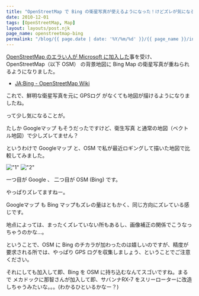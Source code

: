 ```yaml
---
title: "OpenStreetMap で Bing の衛星写真が使えるようになった！けどズレが気になる…"
date: 2010-12-01
tags: [OpenStreetMap, Map]
layout: layouts/post.njk
page_name: openstreetmap-bing
permalink: "/blog/{{ page.date | date: '%Y/%m/%d' }}/{{ page_name }}/index.html"
---
```

[OpenStreetMap のエラい人が Microsoft に加入した](http://journal.mycom.co.jp/news/2010/11/26/078/)事を受け、OpenStreetMap（以下 OSM） の背景地図に Bing Map の衛星写真が重ねられるようになりました。
<!--more-->

* [JA:Bing - OpenStreetMap Wiki](http://wiki.openstreetmap.org/wiki/JA:Bing)

これで、鮮明な衛星写真を元に GPSログ がなくても地図が描けるようになりましたね。

って少し気になることが。



たしか Googleマップ もそうだったですけど、衛生写真 と通常の地図（ベクトル地図）で少しズレてません？

というわけで Googleマップ と、OSM で私が最近ロギングして描いた地図で比較してみました。

!["1"](https://blog.amay077.net/img/posts/osm_bing_1.png)
!["2"](https://blog.amay077.net/img/posts/osm_bing_2.png)

一つ目が Google 、 二つ目が OSM (Bing) です。


やっぱりズレてますねー。

Googleマップ も Bing マップもズレの量はともかく、同じ方向にズレている感じです。

地点によっては、まったくズレていない所もあるし、画像補正の関係でこうなっちゃうのかな…。



ということで、OSM に Bing のチカラが加わったのは嬉しいのですが、精度が要求される所では、やっぱり GPS ログを収集しましょう、ということでご注意ください。



それにしても加入して即、Bing を OSM に持ち込むなんてスゴいですね。まるで メカドックに那智さんが加入して即、サバンナRX-7 をスリーローターに改造しちゃうみたいな。。。(わかるひといるかなー？)
